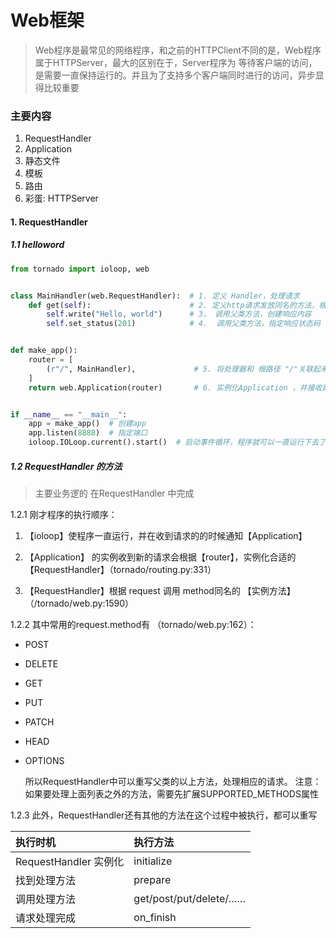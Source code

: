 # Web框架

> Web程序是最常见的网络程序，和之前的HTTPClient不同的是，Web程序属于HTTPServer，最大的区别在于，Server程序为 等待客户端的访问，是需要一直保持运行的。并且为了支持多个客户端同时进行的访问，异步显得比较重要

### 主要内容

1. RequestHandler
2. Application
3. 静态文件
4. 模板
5. 路由
6. 彩蛋: HTTPServer

#### 1. RequestHandler

##### 1.1 helloword

```python
from tornado import ioloop, web


class MainHandler(web.RequestHandler):  # 1. 定义 Handler，处理请求
    def get(self):                      # 2. 定义http请求发放同名的方法，根据http方法自动调用
        self.write("Hello, world")      # 3， 调用父类方法，创建响应内容
        self.set_status(201)            # 4.  调用父类方法，指定响应状态码


def make_app():
    router = [
        (r"/", MainHandler),             # 5. 将处理器和 根路径 "/"关联起来，组成路由映射表
    ]
    return web.Application(router)       # 6. 实例化Application ，并接收路由表


if __name__ == "__main__":
    app = make_app()  # 创建app
    app.listen(8888)  # 指定端口
    ioloop.IOLoop.current().start()  # 启动事件循环，程序就可以一直运行下去了
```

##### 1.2 RequestHandler 的方法
> 主要业务逻的 在RequestHandler 中完成

1.2.1 刚才程序的执行顺序：

1. 【ioloop】使程序一直运行，并在收到请求的的时候通知【Application】

2. 【Application】 的实例收到新的请求会根据【router】，实例化合适的【RequestHandler】（tornado/routing.py:331）

3. 【RequestHandler】根据 request 调用 method同名的 【实例方法】 （/tornado/web.py:1590）

1.2.2 其中常用的request.method有 （tornado/web.py:162）：

* POST
* DELETE
* GET
* PUT
* PATCH
* HEAD
* OPTIONS

  所以RequestHandler中可以重写父类的以上方法，处理相应的请求。
  注意：如果要处理上面列表之外的方法，需要先扩展SUPPORTED_METHODS属性

1.2.3 此外，RequestHandler还有其他的方法在这个过程中被执行，都可以重写

| 执行时机 | 执行方法 |
| :--- | :--- |
| RequestHandler 实例化 |initialize  |
| 找到处理方法 |prepare  |
| 调用处理方法 |get/post/put/delete/……  |
| 请求处理完成 |on_finish  |



